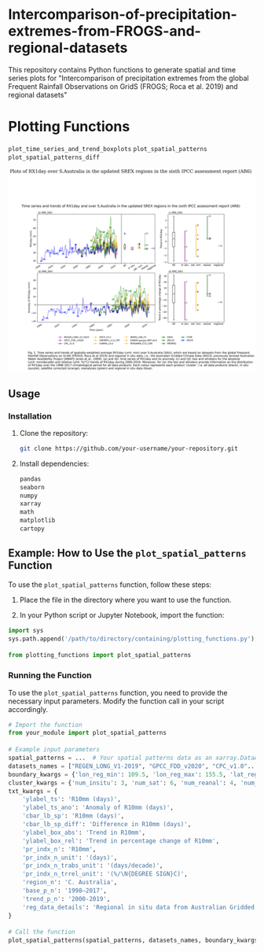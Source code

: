 # Intercomparison-of-precipitation-extremes-from-FROGS-and-regional-datasets
This repository contains Python functions to generate spatial and time series plots for "Intercomparison of precipitation extremes from the global Frequent Rainfall Observations on GridS (FROGS; Roca et al. 2019) and regional datasets"


# Plotting Functions

`plot_time_series_and_trend_boxplots`
`plot_spatial_patterns`
`plot_spatial_patterns_diff`

![Sample plot by the function "plot_time_series_and_trend_boxplots"](42sau_rx1day_time_series_and_trend_boxplots.png)

## Usage

### Installation

1. Clone the repository:

    ```bash
    git clone https://github.com/your-username/your-repository.git
    ```

2. Install dependencies:

    ```bash
    pandas
    seaborn
    numpy
    xarray
    math
    matplotlib
    cartopy
    ```

## Example: How to Use the `plot_spatial_patterns` Function

To use the `plot_spatial_patterns` function, follow these steps:

1. Place the file in the directory where you want to use the function.

2. In your Python script or Jupyter Notebook, import the function:

```python
import sys
sys.path.append('/path/to/directory/containing/plotting_functions.py')

from plotting_functions import plot_spatial_patterns
```

### Running the Function

To use the `plot_spatial_patterns` function, you need to provide the necessary input parameters. Modify the function call in your script accordingly.

```python
# Import the function
from your_module import plot_spatial_patterns

# Example input parameters
spatial_patterns = ...  # Your spatial patterns data as an xarray.DataArray object
datasets_names = ["REGEN_LONG_V1-2019", "GPCC_FDD_v2020", "CPC_v1.0"...]  # List of dataset names
boundary_kwargs = {'lon_reg_min': 109.5, 'lon_reg_max': 155.5, 'lat_reg_min': -45.5, 'lat_reg_max': -9.5}  # Boundary settings
cluster_kwargs = {'num_insitu': 3, 'num_sat': 6, 'num_reanal': 4, 'num_reg': 1}  # Cluster settings
txt_kwargs = {
    'ylabel_ts': 'R10mm (days)',
    'ylabel_ts_ano': 'Anomaly of R10mm (days)',
    'cbar_lb_sp': 'R10mm (days)',
    'cbar_lb_sp_diff': 'Difference in R10mm (days)',
    'ylabel_box_abs': 'Trend in R10mm',
    'ylabel_box_rel': 'Trend in percentage change of R10mm',
    'pr_indx_n': 'R10mm',
    'pr_indx_n_unit': '(days)',
    'pr_indx_n_trabs_unit': '(days/decade)',
    'pr_indx_n_trrel_unit': '(%/\N{DEGREE SIGN}C)',
    'region_n': 'C. Australia',
    'base_p_n': '1998–2017',
    'trend_p_n': '2000-2019',
    'reg_data_details': 'Regional in situ data from Australian Gridded Climate Data (AGCD).'
}

# Call the function
plot_spatial_patterns(spatial_patterns, datasets_names, boundary_kwargs, cluster_kwargs, txt_kwargs)



